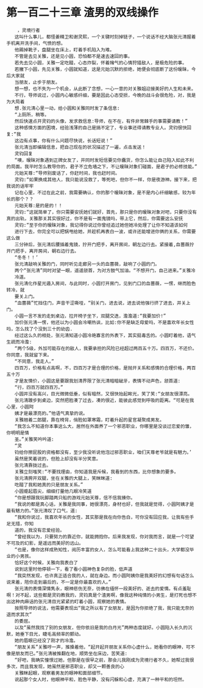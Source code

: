 # 第一百二十三章 渣男的双线操作
        ，灵境行者
       这叫什么事儿，都怪姜精卫和谢灵熙，一个关键时刻掉链子，一个说话不经大脑张元清握着手机离开洗手间，气愤的想。
       他踢掉靴子，盘腿坐在床上，盯着手机陷入为难。
       不管是去见关雅，还是见小圆，恐怕都不是速去速回的事。
       若先去见小圆，关雅一定吃醋，心态炸裂，怀着赌气的心情狩猎敌人，是极危险的事。
       若撇下小圆，先见关雅，小圆就知道，这是元始沉默的拒绝，她便会彻底断了这份暧昧，今后大家就
       当朋友，止步于朋友。
       想一想，也不失为一个机会，从此断了念想，一心一意的对关雅姐迎接美好的人生和未来。
       不行，导师说过，小圆内心敏感纤细，要是因此心态受损，今晚的战斗会很危险，对，我是为大局着
       想.张元清心里一动，给小圆和关雅同时发了条信息:
       “上厕所，稍等。
       然后快速点开灵钧的头像，发求救信息:导师，在不在，有件非常棘手的事需要请教！”
       这种感情方面的困境，经验浅薄的自己是搞不定了，专业事还得请教专业人。灵钧很快回复:“我
       这边有点事，你有什么问题尽快说，长话短说！”
       张元清当即编辑信息，把自己现在的状况描述了一遍，点击发送！
       灵钧回复
       “噢，暧昧对象遇到正牌女友了，并同时发短信要见你蠢货，你怎么能让自己陷入如此不利的局面。我平时怎么教导你的，君子不立危墙之下，不让暧昧对象们碰面，是君子的必修技能。”
       元始天尊:“导师别废话了，你赶时间，我也赶时间。
       灵钧:“如果换成其他人，我只能说没救了，等死吧，但你不一样，你是夜游神。接下来，把我说的话牢牢
       记在心里，不过在此之前，我需要确认，你的那个暧昧对象，是不是内心纤细敏感，较为年长的那个？？
       元始天尊:是的是的！！
       灵钧:“这就简单了，你只需要安抚她们就好，首先，那只是你的暧昧对象对吧，只要你没有真的出轨，关雅那关其实很好过，你不是有一面鬼镜吗，带上它，然后，你需要这么安抚
       灵钧:“至于你的暧昧对象，我记得你说过你曾经追过她但她冷处理了让你不知道该如何
       进行下去，你完全可以把锅甩给她，并趁机再表白一波，或许还能增进你俩的关系，你需要这么做
       三分钟后，张元清后腰插着鬼镜，拧开门把手，离开房间，朝左边行去。紧接着,血蔷薇拧开门把手，离开房间，朝右边行去。
       “冬冬！！’
       张元清敲响关雅的门，同时听见走廊另一头的血蔷薇，敲响了小圆的门。
       两个“张元清”同时对望一眼，遥遥颔首，为对方鼓气加油。“不想开门，自己进来。”关雅冷
       冷道。
       张元清化作星光遁入房间，与此同时，小圆打开房门，见到门口的血蔷薇，一愣，继而脸色转冷，就
       要关上门。
       “血蔷薇”忙挡住门，声音干涩嘶哑，“别关门，进去说，进去说他强行挤了进去，并关上门。
       小圆一言不发的走到桌边，拉开椅子坐下，双腿交迭，澹澹道:“我要加价!”
       加价张元清一愣，他还以为小圆会冷嘲热讽，比如:你不是缺乏母爱吗，不是喜欢年长女性吗，怎么找了个没到三十的幼齿.
       经过这么久的相处，张元清知道小圆冷艳寡言的外表下，其实挺毒舌的。小圆盯着他，语气生疏而冷澹:
       “两个5级，外加可能存在的敌人，我要承担的风险已经超过两百五十万。四百万，不还价。你同意，我就留下来。
       “不同意，我走人。”
       四百万，价格有点高啊，不，四百万才是合理的价格，是抛开关系和感情的合理价格，两百五十万
       才是友情价，小圆这是要跟我划清界限了张元清暗暗龇牙，表情不动声色，颔首道:
       “行，四百万就四百万。”
       小圆并没有高兴，目光微微低垂，似有暗然，又很快抬起眸光，笑了笑:“女朋友很漂亮。
       张元清踱步到桌边，突然把脸凑了过去，凑的很近，能彼此感觉到呼吸的距离。“可是在我心里，小圆阿
       姨才是最漂亮的。”他语气真挚的说。
       关雅翘着二郎腿，靠在椅背，俏脸如罩寒霜，盯着升起的星官凝聚成男友。
       “我怎么不知道你本事这么大，居然在外面养了一个邪恶职业，你哪里是没谈过恋爱的雏，你明明是情
       圣。”关雅笑吟吟道:
       “灵
       钧给你擦屁股的资格都没有，至少我没听说他泡过邪恶职业，咱们天尊老爷就是有魅力。’
       虽然是笑着说的，但脸上却没有半分笑意。
       张元清靠拢过去。
       关雅立刻嗤笑:“不要找理由，你知道我是斥候，我看到的东西，比你想象的要多。
       张元清胯开双腿，坐在关雅的大腿上，笑眯眯道:
       吃醋了我和她真的只是朋友关系。”
       小圆蹙起眉尖，细细打量他几眼冷笑道
       “你是想跟我玩脚踏两只船的游戏元始天尊，信不信我揍你。
       “我说的都是真心话，关雅是我同事，她很漂亮，身材也好，但我就是觉得，小圆阿姨才是最有魅力的。”张元清叹了口气，道:
       “我和你说过，我喜欢年长的女性，其实那是我在向你告白，可你没有回应我，让我有些手足无措，你知
       道的，我没有恋爱经验。
       “曾经我以为，只要努力的靠近你，就能拥抱你。后来我发现，你对我而言，就是一个可望不可及的幻影，是遥远而美好的远山。
       “也是，像你这样成熟知性，阅历丰富的女人，怎么可能看上我这种二十出头，大学都没毕业的小男孩。
       恰好这个时候，关雅向我表白了
       说到这里时他停顿一下，看了看小圆神色复杂的脸，低声道
       “我突然发现，也许真正适合我的人，就在身边。而小圆阿姨你是我美好的幻想有句话怎么说来着，陪你走到最后的，不一定是你最喜欢的人。”
       张元清的表情深情隽永，眼神悲伤无奈，彷佛在缅怀一段美好的、逝去的爱情。有点羞耻啊！对不起，这些都是灵钧教我的，灵钧真是个渣男啊，像我这种纯情的小男生，是打死也想不出这种肉麻话的张元清目光紧紧的盯着小圆，观察她的表情。
       按照导师的说法，他需要表现出“我之所以有了女朋友，是因为你拒绝了我，我只能无奈的退而求其次”
       的委屈。
       以及“虽然我找了别的女朋友，但你依旧是我的白月光”两种态度就好。小圆陷入长久的沉默，她垂下目光，睫毛高频率的颤动。
       她的眉眼已经没了刚才的冷澹。
       “朋友关系”关雅哼一声，推搡着他，“起开起开朋友关系你心虚什么，她看你的眼神，可不像是朋友而已。”张元清被推翻在地，顺势坐在床边，苦笑道:
       “好吧，我确实憧憬过她，但那是在很早之前，那会儿我刚成为灵境行者不久，她帮过我很多次，而且我发现，她虽然是邪恶职业，却又一颗善良的心
       关雅眯起眼，观察着男友的眼神和面部细节。
       说起那个女人时，他眼神平和，脸色平静，没有闪躲和心虚，充满了一种平和的坦然。